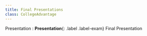 ```yaml
---
title: Final Presentations
class: CollegeAdvantage
---
```


Presentation
: **Presentation**{: .label .label-exam} Final Presentation

